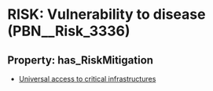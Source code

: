 # RISK: __Vulnerability to disease__ (PBN__Risk_3336)

## Property: has_RiskMitigation

* [Universal access to critical infrastructures](PBN__Mitigation_2055)

